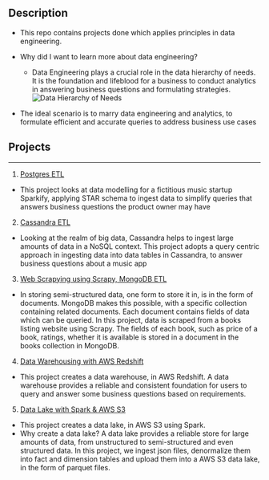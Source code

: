 ## Description
* This repo contains projects done which applies principles in data engineering. 

* Why did I want to learn more about data engineering?
    * Data Engineering plays a crucial role in the data       hierarchy of needs. It is the foundation and lifeblood for a business to conduct analytics in answering business questions and formulating strategies. 
![Data Hierarchy of Needs](https://miro.medium.com/max/788/0*Vj5UkvA8K4Vf02_X.jpg)

* The ideal scenario is to marry data engineering and analytics, to formulate efficient and accurate queries to address business use cases

## Projects
---
1. <ins> Postgres ETL </ins> 
* This project looks at data modelling for a fictitious music startup Sparkify, applying STAR schema to ingest data to simplify queries that answers business questions the product owner may have

2. <ins> Cassandra ETL </ins> 
* Looking at the realm of big data, Cassandra helps to ingest large amounts of data in a NoSQL context. This project adopts a query centric approach in ingesting data into data tables in Cassandra, to answer business questions about a music app

3. <ins> Web Scrapying using Scrapy, MongoDB ETL </ins> 
* In storing semi-structured data, one form to store it in, is in the form of documents. MongoDB makes this possible, with a specific collection containing related documents. Each document contains fields of data which can be queried. In this project, data is scraped from a books listing website using Scrapy. The fields of each book, such as price of a book, ratings, whether it is available is stored in a document in the books collection in MongoDB.

4. <ins> Data Warehousing with AWS Redshift </ins> 
* This project creates a data warehouse, in AWS Redshift. A data warehouse provides a reliable and consistent foundation for users to query and answer some business questions based on requirements.

5. <ins> Data Lake with Spark & AWS S3 </ins> 
* This project creates a data lake, in AWS S3 using Spark. 
* Why create a data lake? A data lake provides a reliable store for large amounts of data, from unstructured to semi-structured and even structured data. In this project, we ingest json files, denormalize them into fact and dimension tables and upload them into a AWS S3 data lake, in the form of parquet files.